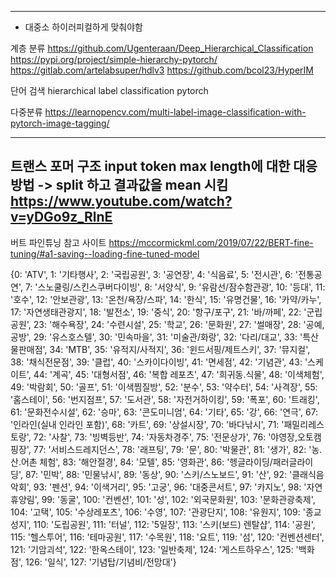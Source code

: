 -----------------------------
- 대중소 하이러피컬하게 맞춰야함

계층 분류
https://github.com/Ugenteraan/Deep_Hierarchical_Classification
https://pypi.org/project/simple-hierarchy-pytorch/
https://gitlab.com/artelabsuper/hdlv3
https://github.com/bcol23/HyperIM



단어 검색 hierarchical label classification pytorch


  다중분류 
  https://learnopencv.com/multi-label-image-classification-with-pytorch-image-tagging/



----------------------------
트랜스 포머 구조 input token max length에 대한 대응 방법
-> split 하고 결과값을 mean 시킴 
https://www.youtube.com/watch?v=yDGo9z_RlnE
----------------------------

버트 파인튜닝 참고 사이트
https://mccormickml.com/2019/07/22/BERT-fine-tuning/#a1-saving--loading-fine-tuned-model








{0: 'ATV',
 1: '기타행사',
 2: '국립공원',
 3: '공연장',
 4: '식음료',
 5: '전시관',
 6: '전통공연',
 7: '스노쿨링/스킨스쿠버다이빙',
 8: '서양식',
 9: '유람선/잠수함관광',
 10: '등대',
 11: '호수',
 12: '안보관광',
 13: '온천/욕장/스파',
 14: '한식',
 15: '유명건물',
 16: '카약/카누',
 17: '자연생태관광지',
 18: '발전소',
 19: '중식',
 20: '항구/포구',
 21: '바/까페',
 22: '군립공원',
 23: '해수욕장',
 24: '수련시설',
 25: '학교',
 26: '문화원',
 27: '썰매장',
 28: '공예,공방',
 29: '유스호스텔',
 30: '민속마을',
 31: '미술관/화랑',
 32: '다리/대교',
 33: '특산물판매점',
 34: 'MTB',
 35: '유적지/사적지',
 36: '윈드서핑/제트스키',
 37: '뮤지컬',
 38: '채식전문점',
 39: '클럽',
 40: '스카이다이빙',
 41: '면세점',
 42: '기념관',
 43: '스케이트',
 44: '계곡',
 45: '대형서점',
 46: '복합 레포츠',
 47: '희귀동.식물',
 48: '이색체험',
 49: '박람회',
 50: '골프',
 51: '이색찜질방',
 52: '분수',
 53: '약수터',
 54: '사격장',
 55: '홈스테이',
 56: '번지점프',
 57: '도서관',
 58: '자전거하이킹',
 59: '폭포',
 60: '트래킹',
 61: '문화전수시설',
 62: '승마',
 63: '콘도미니엄',
 64: '기타',
 65: '강',
 66: '연극',
 67: '인라인(실내 인라인 포함)',
 68: '카트',
 69: '상설시장',
 70: '바다낚시',
 71: '패밀리레스토랑',
 72: '사찰',
 73: '빙벽등반',
 74: '자동차경주',
 75: '전문상가',
 76: '야영장,오토캠핑장',
 77: '서비스드레지던스',
 78: '래프팅',
 79: '문',
 80: '박물관',
 81: '생가',
 82: '농.산.어촌 체험',
 83: '해안절경',
 84: '모텔',
 85: '영화관',
 86: '헹글라이딩/패러글라이딩',
 87: '민박',
 88: '민물낚시',
 89: '동상',
 90: '스키/스노보드',
 91: '산',
 92: '클래식음악회',
 93: '펜션',
 94: '이색거리',
 95: '고궁',
 96: '대중콘서트',
 97: '카지노',
 98: '자연휴양림',
 99: '동굴',
 100: '컨벤션',
 101: '성',
 102: '외국문화원',
 103: '문화관광축제',
 104: '고택',
 105: '수상레포츠',
 106: '수영',
 107: '관광단지',
 108: '유원지',
 109: '종교성지',
 110: '도립공원',
 111: '터널',
 112: '5일장',
 113: '스키(보드) 렌탈샵',
 114: '공원',
 115: '헬스투어',
 116: '테마공원',
 117: '수목원',
 118: '요트',
 119: '섬',
 120: '컨벤션센터',
 121: '기암괴석',
 122: '한옥스테이',
 123: '일반축제',
 124: '게스트하우스',
 125: '백화점',
 126: '일식',
 127: '기념탑/기념비/전망대'}